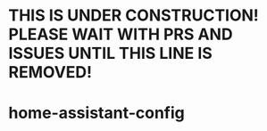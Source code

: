 # THIS IS UNDER CONSTRUCTION! PLEASE WAIT WITH PRS AND ISSUES UNTIL THIS LINE IS REMOVED!
# home-assistant-config
